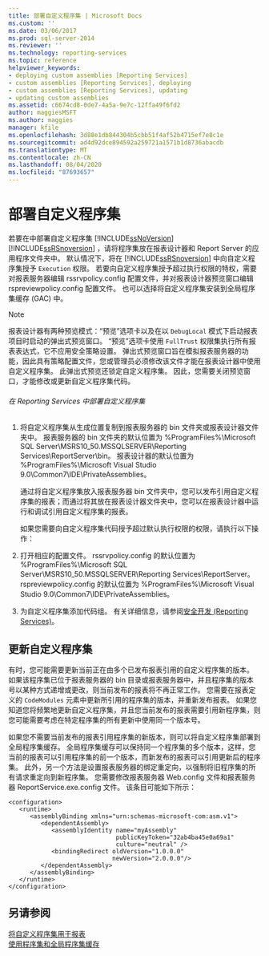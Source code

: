 ```yaml
---
title: 部署自定义程序集 | Microsoft Docs
ms.custom: ''
ms.date: 03/06/2017
ms.prod: sql-server-2014
ms.reviewer: ''
ms.technology: reporting-services
ms.topic: reference
helpviewer_keywords:
- deploying custom assemblies [Reporting Services]
- custom assemblies [Reporting Services], deploying
- custom assemblies [Reporting Services], updating
- updating custom assemblies
ms.assetid: c6674cd8-0de7-4a5a-9e7c-12ffa49f6fd2
author: maggiesMSFT
ms.author: maggies
manager: kfile
ms.openlocfilehash: 3d88e1db844304b5cbb51f4af52b4715ef7e8c1e
ms.sourcegitcommit: ad4d92dce894592a259721a1571b1d8736abacdb
ms.translationtype: MT
ms.contentlocale: zh-CN
ms.lasthandoff: 08/04/2020
ms.locfileid: "87693657"
---
```

# <a name="deploying-a-custom-assembly"></a>部署自定义程序集
  若要在中部署自定义程序集 [!INCLUDE[ssNoVersion](../../includes/ssnoversion-md.md)] [!INCLUDE[ssRSnoversion](../../includes/ssrsnoversion-md.md)] ，请将程序集放在报表设计器和 Report Server 的应用程序文件夹中。 默认情况下，将在 [!INCLUDE[ssRSnoversion](../../includes/ssrsnoversion-md.md)] 中向自定义程序集授予 `Execution` 权限。 若要向自定义程序集授予超过执行权限的特权，需要对报表服务器编辑 rssrvpolicy.config 配置文件，并对报表设计器预览窗口编辑 rspreviewpolicy.config 配置文件。 也可以选择将自定义程序集安装到全局程序集缓存 (GAC) 中。  
  
> [!NOTE]  
>  报表设计器有两种预览模式：“预览”选项卡以及在以 `DebugLocal` 模式下启动报表项目时启动的弹出式预览窗口。 “预览”选项卡使用 `FullTrust` 权限集执行所有报表表达式，它不应用安全策略设置。 弹出式预览窗口旨在模拟报表服务器的功能，因此具有策略配置文件，您或管理员必须修改该文件才能在报表设计器中使用自定义程序集。 此弹出式预览还锁定自定义程序集。 因此，您需要关闭预览窗口，才能修改或更新自定义程序集代码。  
  
###### <a name="to-deploy-a-custom-assembly-in-reporting-services"></a>在 Reporting Services 中部署自定义程序集  
  
1.  将自定义程序集从生成位置复制到报表服务器的 bin 文件夹或报表设计器文件夹中。 报表服务器的 bin 文件夹的默认位置为 %ProgramFiles%\Microsoft SQL Server\MSRS10_50.MSSQLSERVER\Reporting Services\ReportServer\bin。 报表设计器的默认位置为 %ProgramFiles%\Microsoft Visual Studio 9.0\Common7\IDE\PrivateAssemblies。  
  
     通过将自定义程序集放入报表服务器 bin 文件夹中，您可以发布引用自定义程序集的报表；而通过将其放在报表设计器文件夹中，您可以在报表设计器中运行和调试引用自定义程序集的报表。  
  
     如果您需要向自定义程序集代码授予超过默认执行权限的权限，请执行以下操作：  
  
2.  打开相应的配置文件。 rssrvpolicy.config 的默认位置为 %ProgramFiles%\Microsoft SQL Server\MSRS10_50.MSSQLSERVER\Reporting Services\ReportServer。 rspreviewpolicy.config 的默认位置为 %ProgramFiles%\Microsoft Visual Studio 9.0\Common7\IDE\PrivateAssemblies。  
  
3.  为自定义程序集添加代码组。 有关详细信息，请参阅[安全开发 (Reporting Services)](../extensions/secure-development/secure-development-reporting-services.md)。  
  
## <a name="updating-custom-assemblies"></a>更新自定义程序集  
 有时，您可能需要更新当前正在由多个已发布报表引用的自定义程序集的版本。 如果该程序集已位于报表服务器的 bin 目录或报表服务器中，并且程序集的版本号以某种方式递增或更改，则当前发布的报表将不再正常工作。 您需要在报表定义的 `CodeModules` 元素中更新所引用的程序集的版本，并重新发布报表。 如果您知道您将频繁地更新自定义程序集，并且您当前发布的报表需要引用新程序集，则您可能需要考虑在特定程序集的所有更新中使用同一个版本号。  
  
 如果您不需要当前发布的报表引用程序集的新版本，则可以将自定义程序集部署到全局程序集缓存。 全局程序集缓存可以保持同一个程序集的多个版本，这样，您当前的报表可以引用程序集的前一个版本，而新发布的报表可以引用更新后的程序集。 此外，另一个方法是设置报表服务器的绑定重定向，以强制将旧程序集的所有请求重定向到新程序集。 您需要修改报表服务器 Web.config 文件和报表服务器 ReportService.exe.config 文件。 该条目可能如下所示：  
  
```  
<configuration>  
   <runtime>  
      <assemblyBinding xmlns="urn:schemas-microsoft-com:asm.v1">  
         <dependentAssembly>  
            <assemblyIdentity name="myAssembly"  
                              publicKeyToken="32ab4ba45e0a69a1"  
                              culture="neutral" />  
            <bindingRedirect oldVersion="1.0.0.0"  
                             newVersion="2.0.0.0"/>  
         </dependentAssembly>  
      </assemblyBinding>  
   </runtime>  
</configuration>  
```  
  
## <a name="see-also"></a>另请参阅  
 [将自定义程序集用于报表](using-custom-assemblies-with-reports.md)   
 [使用程序集和全局程序集缓存](https://go.microsoft.com/fwlink/?LinkId=63912)  
  
  

